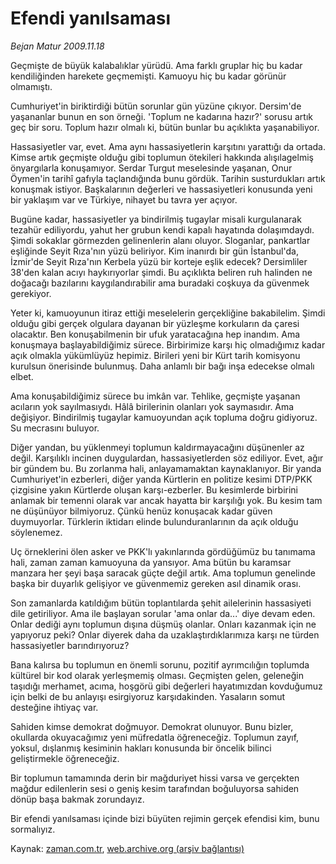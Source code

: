 # Efendi yanılsaması

*Bejan Matur 2009.11.18*

<tr><td class="metin" colspan="2" style="padding-top: 20px; padding-left: 5px; ">Geçmişte de büyük kalabalıklar yürüdü. Ama farklı gruplar hiç bu kadar kendiliğinden harekete geçmemişti. Kamuoyu hiç bu kadar görünür olmamıştı.</td></tr><tr><td class="metin" colspan="2" style="padding-top: 20px; padding-left: 5px; "><p>Cumhuriyet'in biriktirdiği bütün sorunlar gün yüzüne çıkıyor. Dersim'de yaşananlar bunun en son örneği. 'Toplum ne kadarına hazır?' sorusu artık geç bir soru. Toplum hazır olmalı ki, bütün bunlar bu açıklıkta yaşanabiliyor.
<p>Hassasiyetler var, evet. Ama aynı hassasiyetlerin karşıtını yarattığı da ortada. Kimse artık geçmişte olduğu gibi toplumun ötekileri hakkında alışılagelmiş önyargılarla konuşamıyor. Serdar Turgut meselesinde yaşanan, Onur Öymen'in tarihî gafıyla taçlandığında bunu gördük. Tarihin susturdukları artık konuşmak istiyor. Başkalarının değerleri ve hassasiyetleri konusunda yeni bir yaklaşım var ve Türkiye, nihayet bu tavra yer açıyor.
<p>Bugüne kadar, hassasiyetler ya bindirilmiş tugaylar misali kurgulanarak tezahür ediliyordu, yahut her grubun kendi kapalı hayatında dolaşımdaydı. Şimdi sokaklar görmezden gelinenlerin alanı oluyor. Sloganlar, pankartlar eşliğinde Seyit Rıza'nın yüzü beliriyor. Kim inanırdı bir gün İstanbul'da, İzmir'de Seyit Rıza'nın Kerbela yüzü bir korteje eşlik edecek? Dersimliler 38'den kalan acıyı haykırıyorlar şimdi. Bu açıklıkta beliren ruh halinden ne doğacağı bazılarını kaygılandırabilir ama buradaki coşkuya da güvenmek gerekiyor.
<p>Yeter ki, kamuoyunun itiraz ettiği meselelerin gerçekliğine bakabilelim. Şimdi olduğu gibi gerçek olgulara dayanan bir yüzleşme korkuların da çaresi olacaktır. Ben konuşabilmenin bir ufuk yaratacağına hep inandım. Ama konuşmaya başlayabildiğimiz sürece. Birbirimize karşı hiç olmadığımız kadar açık olmakla yükümlüyüz hepimiz. Birileri yeni bir Kürt tarih komisyonu kurulsun önerisinde bulunmuş. Daha anlamlı bir bağı inşa edecekse olmalı elbet.
<p>Ama konuşabildiğimiz sürece bu imkân var. Tehlike, geçmişte yaşanan acıların yok sayılmasıydı. Hâlâ birilerinin olanları yok saymasıdır. Ama değişiyor. Bindirilmiş tugaylar kamuoyundan açık topluma doğru gidiyoruz. Su mecrasını buluyor.
<p>Diğer yandan, bu yüklenmeyi toplumun kaldırmayacağını düşünenler az değil. Karşılıklı incinen duygulardan, hassasiyetlerden söz ediliyor. Evet, ağır bir gündem bu. Bu zorlanma hali, anlayamamaktan kaynaklanıyor. Bir yanda Cumhuriyet'in ezberleri, diğer yanda Kürtlerin en politize kesimi DTP/PKK çizgisine yakın Kürtlerde oluşan karşı-ezberler. Bu kesimlerde birbirini anlamak bir temenni olarak var ancak hayatta bir karşılığı yok. Bu kesim tam ne düşünüyor bilmiyoruz. Çünkü henüz konuşacak kadar güven duymuyorlar. Türklerin iktidarı elinde bulunduranlarının da açık olduğu söylenemez.
<p>Uç örneklerini ölen asker ve PKK'lı yakınlarında gördüğümüz bu tanımama hali, zaman zaman kamuoyuna da yansıyor. Ama bütün bu karamsar manzara her şeyi başa saracak güçte değil artık. Ama toplumun genelinde başka bir duyarlık gelişiyor ve güvenmemiz gereken asıl dinamik orası.
<p>Son zamanlarda katıldığım bütün toplantılarda şehit ailelerinin hassasiyeti dile getiriliyor. Ama ile başlayan sorular 'ama onlar da...' diye devam eden. Onlar dediği aynı toplumun dışına düşmüş olanlar. Onları kazanmak için ne yapıyoruz peki? Onlar diyerek daha da uzaklaştırdıklarımıza karşı ne türden hassasiyetler barındırıyoruz?
<p>Bana kalırsa bu toplumun en önemli sorunu, pozitif ayrımcılığın toplumda kültürel bir kod olarak yerleşmemiş olması. Geçmişten gelen, geleneğin taşıdığı merhamet, acıma, hoşgörü gibi değerleri hayatımızdan kovduğumuz için belki de bu anlayışı esirgiyoruz karşıdakinden. Yasaların somut desteğine ihtiyaç var.
<p>Sahiden kimse demokrat doğmuyor. Demokrat olunuyor. Bunu bizler, okullarda okuyacağımız yeni müfredatla öğreneceğiz. Toplumun zayıf, yoksul, dışlanmış kesiminin hakları konusunda bir öncelik bilinci geliştirmekle öğreneceğiz.
<p>Bir toplumun tamamında derin bir mağduriyet hissi varsa ve gerçekten mağdur edilenlerin sesi o geniş kesim tarafından boğuluyorsa sahiden dönüp başa bakmak zorundayız.
<p>Bir efendi yanılsaması içinde bizi büyüten rejimin gerçek efendisi kim, bunu sormalıyız. <br/></p></p></p></p></p></p></p></p></p></p></p></p></td></tr>

Kaynak: [zaman.com.tr](http://zaman.com.tr/yazar.do?yazino=917092), [web.archive.org (arşiv bağlantısı)](http://web.archive.org/web/20100124020807/http://www.zaman.com.tr:80/yazar.do?yazino=917092)
